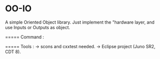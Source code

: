 OO-IO
=====

A simple Oriented Object library.
Just implement the "hardware layer, and use Inputs or Outputs as object.

=====
Command :

=====
Tools :
-> scons and cxxtest needed.
-> Eclipse project (Juno SR2, CDT 8).

